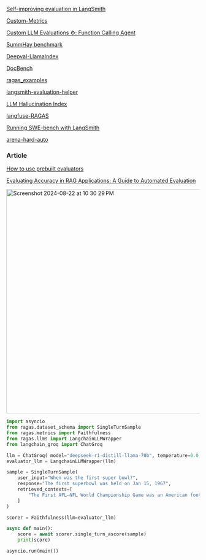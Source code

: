 [Self-improving evaluation in LangSmith](https://blog.langchain.dev/aligning-llm-as-a-judge-with-human-preferences/)

[Custom-Metrics](https://github.com/rajib76/ragas_examples/blob/main/custom_metrics/criminality.py)

[Custom LLM Evaluations ⚙️: Function Calling Agent](https://www.youtube.com/watch?v=EfhylWtNb1s)

[SummHay benchmark](https://github.com/salesforce/summary-of-a-haystack)

[Deepval-LlamaIndex](https://docs.confident-ai.com/docs/integrations-llamaindex) 


[DocBench](https://github.com/Anni-Zou/DocBench) 

[ragas_examples](https://github.com/rajib76/ragas_examples/blob/main/05_answer_correctness.py)

[langsmith-evaluation-helper](https://github.com/gaudiy/langsmith-evaluation-helper)


[LLM Hallucination Index](https://github.com/rungalileo/hallucination-index) 

[langfuse-RAGAS](https://langfuse.com/guides/videos/beginners-guide-to-rag-evaluation)



[Running SWE-bench with LangSmith](https://docs.smith.langchain.com/tutorials/Developers/swe-benchmark)

[arena-hard-auto](https://github.com/lmarena/arena-hard-auto)


### Article

[How to use prebuilt evaluators](https://docs.smith.langchain.com/evaluation/how_to_guides/prebuilt_evaluators)

[Evaluating Accuracy in RAG Applications: A Guide to Automated Evaluation](https://dzone.com/articles/rag-accuracy-metrics-automated-evaluation)


<img width="585" alt="Screenshot 2024-08-22 at 10 30 29 PM" src="https://github.com/user-attachments/assets/15bb43e0-3474-434b-a858-cf5cbbd110d6">

```py
import asyncio
from ragas.dataset_schema import SingleTurnSample
from ragas.metrics import Faithfulness
from ragas.llms import LangchainLLMWrapper
from langchain_groq import ChatGroq

llm = ChatGroq( model="deepseek-r1-distill-llama-70b", temperature=0.0,max_retries=2)
evaluator_llm = LangchainLLMWrapper(llm)

sample = SingleTurnSample(
    user_input="When was the first super bowl?",
    response="The first superbowl was held on Jan 15, 1967",
    retrieved_contexts=[
        "The First AFL–NFL World Championship Game was an American football game played on January 15, 1967, at the Los Angeles Memorial Coliseum in Los Angeles."
    ]
)

scorer = Faithfulness(llm=evaluator_llm)

async def main():
    score = await scorer.single_turn_ascore(sample)
    print(score)

asyncio.run(main())
```
